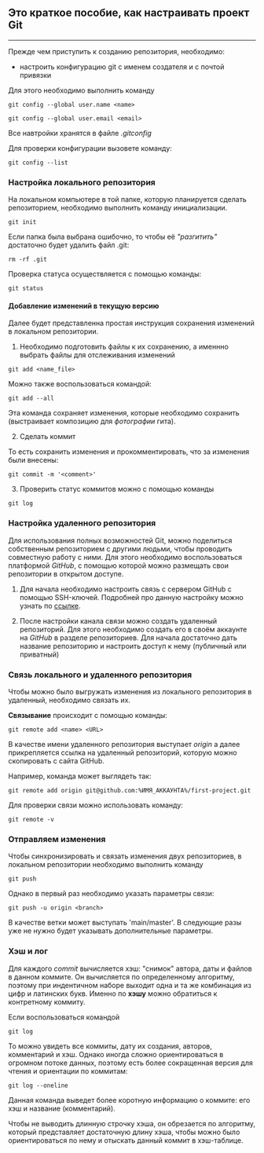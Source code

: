 ## Это краткое пособие, как настраивать проект Git
---
Прежде чем приступить к созданию репозитория, необходимо:
* настроить конфигурацию git с именем создателя и с почтой привязки

Для этого необходимо выполнить команду

```
git config --global user.name <name>

git config --global user.email <email>
```

Все навтройки хранятся в файле *.gitconfig*

Для проверки конфигурации вызовете команду:

```
git config --list
```

### Настройка локального репозитория

На локальном компьютере в той папке, которую планируется сделать репозиторием,
необходимо выполнить команду инициализации.

```
git init
```

Если папка была выбрана ошибочно, то чтобы её *"разгитить"* достаточно будет удалить файл .git:


```
rm -rf .git
```

Проверка статуса осуществляется с помощью команды:

```
git status
```

#### Добавление изменений в текущую версию

Далее будет представленна простая инструкция сохранения изменений в локальном репозитории.

1. Необходимо подготовить файлы к их сохранению, а именнно выбрать файлы для отслеживания изменений

```
git add <name_file>
```

Можно также воспользоваться командой:

```
git add --all
```

Эта команда сохраняет изменения, которые необходимо сохранить (выстраивает композицию для *фотографии* гита).

2. Сделать коммит

То есть сохранить изменения и прокомментировать, что за изменения были внесены:

```
git commit -m '<comment>'
```

3. Проверить статус коммитов можно с помощью команды

```
git log
```

### Настройка удаленного репозитория

Для использования полных возможностей Git, можно поделиться собственным репозиторием с другими людьми,
чтобы проводить совместную работу с ними. Для этого необходимо воспользоваться платформой *GitHub*, с
помощью которой можно размещать свои репозитории в открытом доступе.

1. Для начала необходимо настроить связь с сервером GitHub с помощью SSH-ключей. Подробней про данную настройку
можно узнать по [ссылке](https://docs.github.com/ru/authentication/connecting-to-github-with-ssh/generating-a-new-ssh-key-and-adding-it-to-the-ssh-agent).

2. После настройки канала связи можно создать удаленный репозиторий. Для этого необходимо создать его
в своём аккаунте на *GitHub* в разделе репозиториев. Для начала достаточно дать название репозиторию
и настроить доступ к нему (публичный или приватный)

### Связь локального и удаленного репозитория

Чтобы можно было выгружать изменения из локального репозитория в удаленный, необходимо
связать их.

**Связывание** происходит с помощью команды:

```
git remote add <name> <URL>
```

В качестве имени удаленного репозитория выступает *origin* а далее прикрепляется ссылка на удаленный репозиторий, которую можно
скопировать с сайта GitHub.

Например, команда может выглядеть так:

```
git remote add origin git@github.com:%ИМЯ_АККАУНТА%/first-project.git
```

Для проверки связи можно использовать команду:

```
git remote -v
```

### Отправляем изменения

Чтобы синхронизировать и связать изменения двух репозиториев, в локальном репозитории необходимо выполнить команду

```
git push
```

Однако в первый раз необходимо указать параметры связи:

```
git push -u origin <branch>
```

В качестве ветки может выступать 'main/master'. В следующие разы уже не нужно будет указывать дополнительные
параметры.

### Хэш и лог

Для каждого *commit* вычисляется хэш: "снимок" автора, даты и файлов в данном
коммите. Он вычисляется по определенному алгоритму, поэтому при индентичном наборе
выходит одна и та же комбинация из цифр и латинских букв. Именно по **хэшу** можно
обратиться к контретному коммиту.

Если воспользоваться командой

```
git log
```

То можно увидеть все коммиты, дату их создания, авторов, комментарий и хэш.
Однако иногда сложно ориентироваться в огромном потоке данных, поэтому есть более сокращенная версия
для чтения и ориентации по коммитам:

```
git log --oneline
```

Данная команда выведет более коротную информацию о коммите: его хэш и название (комментарий).

Чтобы не выводить длинную строчку хэша, он обрезается по алгоритму, который представляет
достаточную длину хэша, чтобы можно было ориентироваться по нему и отыскать данный коммит в
хэш-таблице.
